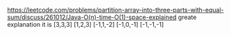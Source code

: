 https://leetcode.com/problems/partition-array-into-three-parts-with-equal-sum/discuss/261012/Java-O(n)-time-O(1)-space-explained
greate explanation it is
[3,3,3]
[1,2,3]
[-1,1,-2]
[-1,0,-1]
[-1,-1,-1]